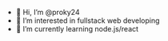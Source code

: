 - 👋 Hi, I’m @proky24
- 👀 I’m interested in fullstack web developing
- 🌱 I’m currently learning node.js/react

<!---
proky24/proky24 is a ✨ special ✨ repository because its `README.md` (this file) appears on your GitHub profile.
You can click the Preview link to take a look at your changes.
--->

